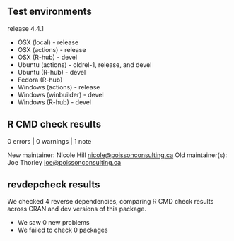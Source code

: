 ## Test environments

release 4.4.1

* OSX (local) - release
* OSX (actions) - release
* OSX (R-hub) - devel
* Ubuntu (actions) - oldrel-1, release, and devel 
* Ubuntu (R-hub) - devel
* Fedora (R-hub)
* Windows (actions) - release
* Windows (winbuilder) - devel
* Windows (R-hub) - devel

## R CMD check results

0 errors | 0 warnings | 1 note

New maintainer:
  Nicole Hill <nicole@poissonconsulting.ca>
Old maintainer(s):
  Joe Thorley <joe@poissonconsulting.ca>

## revdepcheck results

We checked 4 reverse dependencies, comparing R CMD check results across CRAN and dev versions of this package.

 * We saw 0 new problems
 * We failed to check 0 packages
